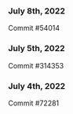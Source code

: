 ### July 8th, 2022

Commit #54014

### July 5th, 2022

Commit #314353


### July 4th, 2022

Commit #72281
